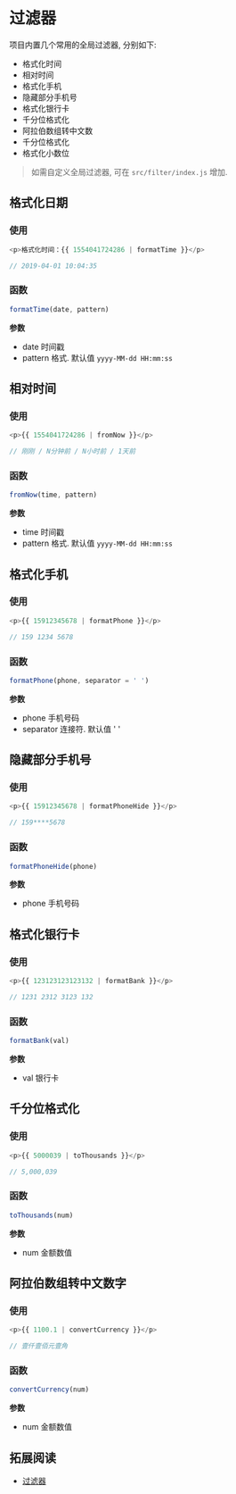 # 过滤器


项目内置几个常用的全局过滤器, 分别如下:
- 格式化时间
- 相对时间
- 格式化手机
- 隐藏部分手机号
- 格式化银行卡
- 千分位格式化
- 阿拉伯数组转中文数
- 千分位格式化
- 格式化小数位

> 如需自定义全局过滤器, 可在 `src/filter/index.js` 增加.


## 格式化日期

### 使用
```js
<p>格式化时间：{{ 1554041724286 | formatTime }}</p>

// 2019-04-01 10:04:35
```

### 函数
```js
formatTime(date, pattern)
```
**参数**
- date 时间戳
- pattern 格式. 默认值 `yyyy-MM-dd HH:mm:ss`


## 相对时间

### 使用
```js
<p>{{ 1554041724286 | fromNow }}</p>

// 刚刚 / N分钟前 / N小时前 / 1天前
```

### 函数
```js
fromNow(time, pattern)
```
**参数**
- time 时间戳
- pattern 格式. 默认值 `yyyy-MM-dd HH:mm:ss`


## 格式化手机

### 使用
```js
<p>{{ 15912345678 | formatPhone }}</p>

// 159 1234 5678
```

### 函数
```js
formatPhone(phone, separator = ' ')
```
**参数**
- phone 手机号码
- separator 连接符. 默认值 ' '


## 隐藏部分手机号

### 使用
```js
<p>{{ 15912345678 | formatPhoneHide }}</p>

// 159****5678
```

### 函数
```js
formatPhoneHide(phone)
```
**参数**
- phone 手机号码


## 格式化银行卡

### 使用
```js
<p>{{ 123123123123132 | formatBank }}</p>

// 1231 2312 3123 132
```

### 函数
```js
formatBank(val)
```
**参数**
- val 银行卡


## 千分位格式化

### 使用
```js
<p>{{ 5000039 | toThousands }}</p>

// 5,000,039
```

### 函数
```js
toThousands(num)
```
**参数**
- num 金额数值


## 阿拉伯数组转中文数字

### 使用
```js
<p>{{ 1100.1 | convertCurrency }}</p>

// 壹仟壹佰元壹角
```

### 函数
```js
convertCurrency(num)
```
**参数**
- num 金额数值



## 拓展阅读
- [过滤器](https://cn.vuejs.org/v2/guide/filters.html)